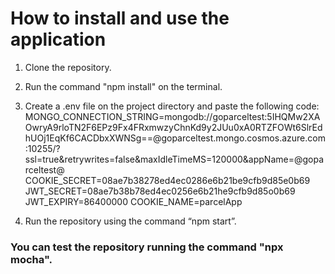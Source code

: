 # How to install and use the application
1. Clone the repository.
2. Run the command "npm install" on the terminal.
3. Create a .env file on the project directory and paste the following code:
	MONGO_CONNECTION_STRING=mongodb://goparceltest:5IHQMw2XAOwryA9rloTN2F6EPz9Fx4FRxmwzyChnKd9y2JUu0xA0RTZFOWt6SlrEdhUOj1EqKf6CACDbxXWNSg==@goparceltest.mongo.cosmos.azure.com:10255/?ssl=true&retrywrites=false&maxIdleTimeMS=120000&appName=@goparceltest@
COOKIE_SECRET=08ae7b38278ed4ec0286e6b21be9cfb9d85e0b69
JWT_SECRET=08ae7b38b78ed4ec0256e6b21he9cfb9d85o0b69
JWT_EXPIRY=86400000
COOKIE_NAME=parcelApp

5. Run the repository using the command “npm start”.

### You can test the repository running the command "npx mocha".
